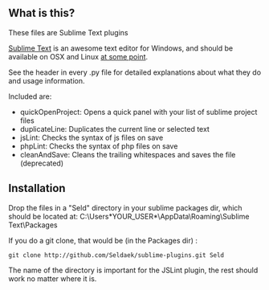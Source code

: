 What is this?
-------------

These files are Sublime Text plugins

<a href="http://www.sublimetext.com/">Sublime Text</a> is an awesome text editor for Windows, and should be available on OSX and Linux <a href="http://www.sublimetext.com/x">at some point</a>.

See the header in every .py file for detailed explanations about what they do and usage information.

Included are:

- quickOpenProject: Opens a quick panel with your list of sublime project files
- duplicateLine: Duplicates the current line or selected text
- jsLint: Checks the syntax of js files on save
- phpLint: Checks the syntax of php files on save
- cleanAndSave: Cleans the trailing whitespaces and saves the file (deprecated)

Installation
------------

Drop the files in a "Seld" directory in your sublime packages dir, which should be located at: C:\Users\*YOUR_USER*\AppData\Roaming\Sublime Text\Packages

If you do a git clone, that would be (in the Packages dir) :

    git clone http://github.com/Seldaek/sublime-plugins.git Seld

The name of the directory is important for the JSLint plugin, the rest should work no matter where it is.